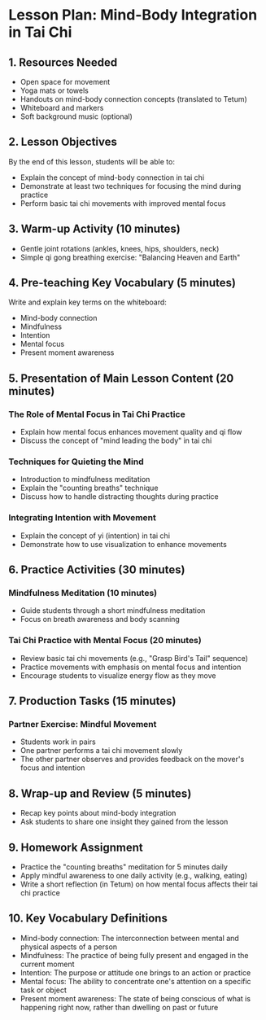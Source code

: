 # Lesson Plan: Mind-Body Integration in Tai Chi

## 1. Resources Needed

- Open space for movement
- Yoga mats or towels
- Handouts on mind-body connection concepts (translated to Tetum)
- Whiteboard and markers
- Soft background music (optional)

## 2. Lesson Objectives

By the end of this lesson, students will be able to:
- Explain the concept of mind-body connection in tai chi
- Demonstrate at least two techniques for focusing the mind during practice
- Perform basic tai chi movements with improved mental focus

## 3. Warm-up Activity (10 minutes)

- Gentle joint rotations (ankles, knees, hips, shoulders, neck)
- Simple qi gong breathing exercise: "Balancing Heaven and Earth"

## 4. Pre-teaching Key Vocabulary (5 minutes)

Write and explain key terms on the whiteboard:
- Mind-body connection
- Mindfulness
- Intention
- Mental focus
- Present moment awareness

## 5. Presentation of Main Lesson Content (20 minutes)

### The Role of Mental Focus in Tai Chi Practice
- Explain how mental focus enhances movement quality and qi flow
- Discuss the concept of "mind leading the body" in tai chi

### Techniques for Quieting the Mind
- Introduction to mindfulness meditation
- Explain the "counting breaths" technique
- Discuss how to handle distracting thoughts during practice

### Integrating Intention with Movement
- Explain the concept of yi (intention) in tai chi
- Demonstrate how to use visualization to enhance movements

## 6. Practice Activities (30 minutes)

### Mindfulness Meditation (10 minutes)
- Guide students through a short mindfulness meditation
- Focus on breath awareness and body scanning

### Tai Chi Practice with Mental Focus (20 minutes)
- Review basic tai chi movements (e.g., "Grasp Bird's Tail" sequence)
- Practice movements with emphasis on mental focus and intention
- Encourage students to visualize energy flow as they move

## 7. Production Tasks (15 minutes)

### Partner Exercise: Mindful Movement
- Students work in pairs
- One partner performs a tai chi movement slowly
- The other partner observes and provides feedback on the mover's focus and intention

## 8. Wrap-up and Review (5 minutes)

- Recap key points about mind-body integration
- Ask students to share one insight they gained from the lesson

## 9. Homework Assignment

- Practice the "counting breaths" meditation for 5 minutes daily
- Apply mindful awareness to one daily activity (e.g., walking, eating)
- Write a short reflection (in Tetum) on how mental focus affects their tai chi practice

## 10. Key Vocabulary Definitions

- Mind-body connection: The interconnection between mental and physical aspects of a person
- Mindfulness: The practice of being fully present and engaged in the current moment
- Intention: The purpose or attitude one brings to an action or practice
- Mental focus: The ability to concentrate one's attention on a specific task or object
- Present moment awareness: The state of being conscious of what is happening right now, rather than dwelling on past or future